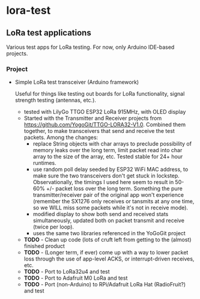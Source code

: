 # lora-test
## LoRa test applications

Various test apps for LoRa testing.  For now, only Arduino IDE-based projects.

### Project
* Simple LoRa test transceiver (Arduino framework)

  Useful for things like testing out boards for LoRa functionality, signal strength 
  testing (antennas, etc.).
  * tested with LilyGo TTGO ESP32 LoRa 915MHz, with OLED display
  * Started with the Transmitter and Receiver projects from https://github.com/YogoGit/TTGO-LORA32-V1.0.
    Combined them together, to make transceivers that send and receive the test packets.  Among the
    changes:
    * replace String objects with char arrays to preclude possibility of memory leaks over the long term,
	  limit packet read into char array to the size of the array, etc. Tested stable for 24+ hour 	  runtimes.
    * use random poll delay seeded by ESP32 WiFi MAC address, to make sure the two transceivers don't
      get stuck in lockstep.  Observationally, the timings I used here seem to result in 50-60% +/- packet loss over 
      the long term.  Something the pure transmitter/receiver pair of the original app won't experience (remember
      the SX1276 only receives or tansmits at any one time, so we WILL miss some packets while it's not in 
      receive mode).
    * modified display to show both send and received stats simultaneously, updated both on packet
      transmit and receive (twice per loop).
    * uses the same two libraries referenced in the YoGoGit project
  * **TODO** - Clean up code (lots of cruft left from getting to the (almost) finished product
  * **TODO** - (Longer term, if ever) come up with a way to lower packet loss through the use of app-level ACKS,
    or interrupt-driven receives, etc.
  * **TODO** - Port to LoRa32u4 and test
  * **TODO** - Port to Adafruit M0 LoRa and test
  * **TODO** - Port (non-Arduino) to RPi/Adafruit LoRa Hat (RadioFruit?) and test
